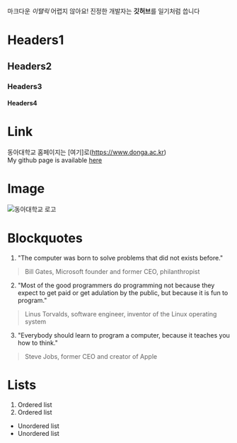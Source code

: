 마크다운 *이탤릭* 어렵지 않아요!
진정한 개발자는 **깃허브**를 일기처럼 씁니다

# Headers1
## Headers2
### Headers3
#### Headers4

# Link
동아대학교 홈페이지는 [여기]로(https://www.donga.ac.kr)  
My github page is available [here](https://github.com/JeonChaeHwan/oss)

# Image
![동아대학교 로고](https://postfiles.pstatic.net/20160428_11/ohminho_1461803883530TEh4n_JPEG/%B1%B3%C0%B0%2C%B4%EB%C7%D0%2C%C7%D0%B1%B3%B5%BF%BE%C6%B4%EB%C7%D0%B1%B3%B7%CE%B0%ED.jpg?type=w3)

# Blockquotes
1. "The computer was born to solve problems that did not exists before."
> Bill Gates, Microsoft founder and former CEO, philanthropist
2. "Most of the good programmers do programming not because they expect to get paid or get adulation by the public, but because it is fun to program."
>  Linus Torvalds, software engineer, inventor of the Linux operating system
3. "Everybody should learn to program a computer, because it teaches you how to think."
> Steve Jobs, former CEO and creator of Apple

# Lists
1. Ordered list
2. Ordered list

* Unordered list
* Unordered list
